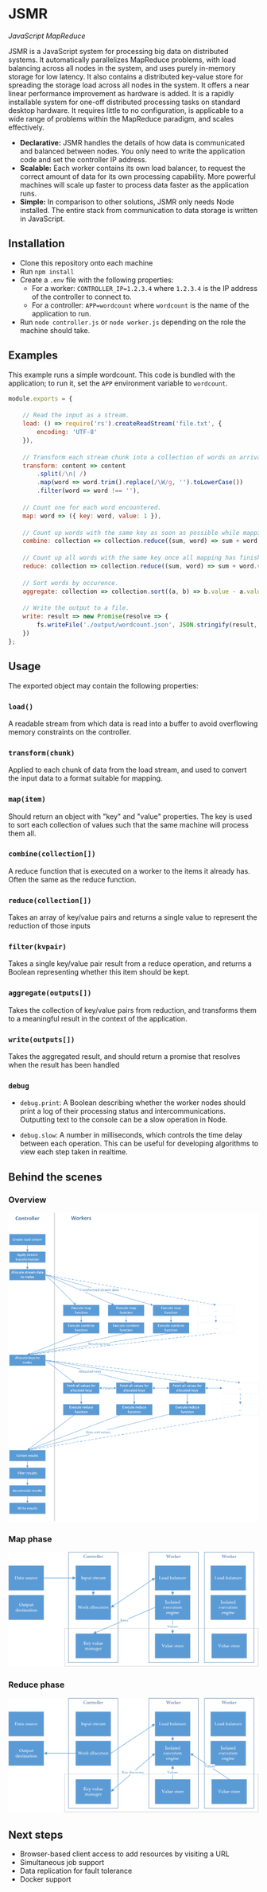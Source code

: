 # JSMR

_JavaScript MapReduce_

JSMR is a JavaScript system for processing big data on distributed systems. It automatically parallelizes MapReduce problems, with load balancing across all nodes in the system, and uses purely in-memory storage for low latency. It also contains a distributed key-value store for spreading the storage load across all nodes in the system. It offers a near linear performance improvement as hardware is added. It is a rapidly installable system for one-off distributed processing tasks on standard desktop hardware. It requires little to no configuration, is applicable to a wide range of problems within the MapReduce paradigm, and scales effectively.

* **Declarative:** JSMR handles the details of how data is communicated and balanced between nodes. You only need to write the application code and set the controller IP address.
* **Scalable:** Each worker contains its own load balancer, to request the correct amount of data for its own processing capability. More powerful machines will scale up faster to process data faster as the application runs.
* **Simple:** In comparison to other solutions, JSMR only needs Node installed. The entire stack from communication to data storage is written in JavaScript.

## Installation

- Clone this repository onto each machine
- Run `npm install`
- Create a `.env` file with the following properties:
	- For a worker: `CONTROLLER_IP=1.2.3.4` where `1.2.3.4` is the IP address of the controller to connect to.
	- For a controller: `APP=wordcount` where `wordcount` is the name of the application to run.
- Run `node controller.js` or `node worker.js` depending on the role the machine should take.

## Examples

This example runs a simple wordcount. This code is bundled with the application; to run it, set the `APP` environment variable to `wordcount`.

```js
module.exports = {

	// Read the input as a stream.
	load: () => require('rs').createReadStream('file.txt', {
		encoding: 'UTF-8'
	}),

	// Transform each stream chunk into a collection of words on arrival.
	transform: content => content
		.split(/\n| /)
		.map(word => word.trim().replace(/\W/g, '').toLowerCase())
		.filter(word => word !== ''),

	// Count one for each word encountered.
	map: word => ({ key: word, value: 1 }),

	// Count up words with the same key as soon as possible while mapping continues.
	combine: collection => collection.reduce((sum, word) => sum + word.value, 0),

	// Count up all words with the same key once all mapping has finished.
	reduce: collection => collection.reduce((sum, word) => sum + word.value, 0),

	// Sort words by occurence.
	aggregate: collection => collection.sort((a, b) => b.value - a.value),

	// Write the output to a file.
	write: result => new Promise(resolve => {
		fs.writeFile('./output/wordcount.json', JSON.stringify(result, null, '\t'), 'utf8', resolve);
	})
};
```

## Usage

The exported object may contain the following properties:

### `load()`

A readable stream from which data is read into a buffer to avoid overflowing memory constraints on the controller.

### `transform(chunk)`

Applied to each chunk of data from the load stream, and used to convert the input data to a format suitable for mapping.

### `map(item)`

Should return an object with "key" and "value" properties. The key is used to sort each collection of values such that the same machine will process them all.

### `combine(collection[])`

A reduce function that is executed on a worker to the items it already has. Often the same as the reduce function.

### `reduce(collection[])`

Takes an array of key/value pairs and returns a single value to represent the reduction of those inputs

### `filter(kvpair)`

Takes a single key/value pair result from a reduce operation, and returns a Boolean representing whether this item should be kept.

### `aggregate(outputs[])`

Takes the collection of key/value pairs from reduction, and transforms them to a meaningful result in the context of the application.

### `write(outputs[])`

Takes the aggregated result, and should return a promise that resolves when the result has been handled

### `debug`

- `debug.print`: A Boolean describing whether the worker nodes should print a log of their processing status and intercommunications. Outputting text to the console can be a slow operation in Node.

- `debug.slow`: A number in milliseconds, which controls the time delay between each operation. This can be useful for developing algorithms to view each step taken in realtime.

## Behind the scenes

### Overview

![](charts/4d03ef870e2a24db149f7c88e68168ae.png)

### Map phase

![](charts/badd50be3170ab90ab5281f28300c2c1.png)

### Reduce phase

![](charts/3ac82da55ed078685f94b6d7ddd2604d.png)

## Next steps

- Browser-based client access to add resources by visiting a URL
- Simultaneous job support
- Data replication for fault tolerance
- Docker support
